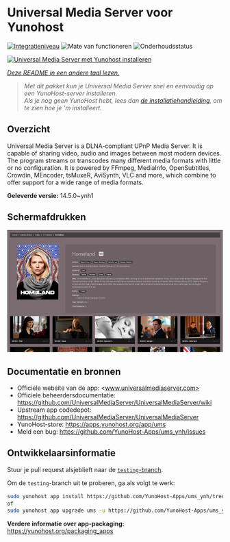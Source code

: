 <!--
NB: Deze README is automatisch gegenereerd door <https://github.com/YunoHost/apps/tree/master/tools/readme_generator>
Hij mag NIET handmatig aangepast worden.
-->

# Universal Media Server voor Yunohost

[![Integratieniveau](https://dash.yunohost.org/integration/ums.svg)](https://ci-apps.yunohost.org/ci/apps/ums/) ![Mate van functioneren](https://ci-apps.yunohost.org/ci/badges/ums.status.svg) ![Onderhoudsstatus](https://ci-apps.yunohost.org/ci/badges/ums.maintain.svg)

[![Universal Media Server met Yunohost installeren](https://install-app.yunohost.org/install-with-yunohost.svg)](https://install-app.yunohost.org/?app=ums)

*[Deze README in een andere taal lezen.](./ALL_README.md)*

> *Met dit pakket kun je Universal Media Server snel en eenvoudig op een YunoHost-server installeren.*  
> *Als je nog geen YunoHost hebt, lees dan [de installatiehandleiding](https://yunohost.org/install), om te zien hoe je 'm installeert.*

## Overzicht

Universal Media Server is a DLNA-compliant UPnP Media Server. It is capable of sharing video, audio and images between most modern devices.
The program streams or transcodes many different media formats with little or no configuration. It is powered by FFmpeg, MediaInfo, OpenSubtitles, Crowdin, MEncoder, tsMuxeR, AviSynth, VLC and more, which combine to offer support for a wide range of media formats.

**Geleverde versie:** 14.5.0~ynh1

## Schermafdrukken

![Schermafdrukken van Universal Media Server](./doc/screenshots/screenshot.png)

## Documentatie en bronnen

- Officiele website van de app: <www.universalmediaserver.com>
- Officiele beheerdersdocumentatie: <https://github.com/UniversalMediaServer/UniversalMediaServer/wiki>
- Upstream app codedepot: <https://github.com/UniversalMediaServer/UniversalMediaServer>
- YunoHost-store: <https://apps.yunohost.org/app/ums>
- Meld een bug: <https://github.com/YunoHost-Apps/ums_ynh/issues>

## Ontwikkelaarsinformatie

Stuur je pull request alsjeblieft naar de [`testing`-branch](https://github.com/YunoHost-Apps/ums_ynh/tree/testing).

Om de `testing`-branch uit te proberen, ga als volgt te werk:

```bash
sudo yunohost app install https://github.com/YunoHost-Apps/ums_ynh/tree/testing --debug
of
sudo yunohost app upgrade ums -u https://github.com/YunoHost-Apps/ums_ynh/tree/testing --debug
```

**Verdere informatie over app-packaging:** <https://yunohost.org/packaging_apps>
